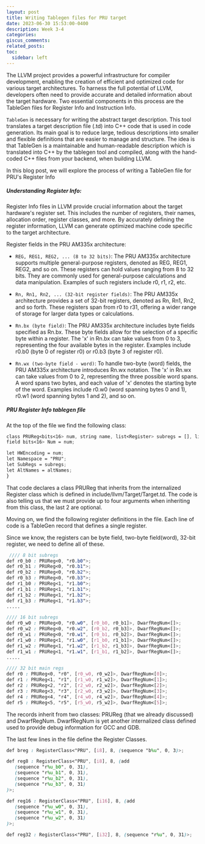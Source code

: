 ```yaml
---
layout: post
title: Writing Tablegen files for PRU target
date: 2023-06-30 15:53:00-0400
description: Week 3-4
categories: 
giscus_comments: 
related_posts: 
toc:
  sidebar: left
---
```


The LLVM project provides a powerful infrastructure for compiler development, enabling the creation of efficient and optimized code for various target architectures. To harness the full potential of LLVM, developers often need to provide accurate and detailed information about the target hardware. Two essential components in this process are the TableGen files for Register Info and Instruction Info. 

`TableGen` is necessary for writing the abstract target description. This tool translates a target description file (.td) into C++ code that is used in code generation. Its main goal is to reduce large, tedious descriptions into smaller and flexible definitions that are easier to manage and structure.
 The idea is that TableGen is a maintainable and human-readable description which is translated into C++ by the tablegen tool and compiled, along with the hand-coded C++ files from your backend, when building LLVM.

 In this blog post, we will explore the process of writing a TableGen file for PRU's Register Info 

 ##### Understanding Register Info:

 Register Info files in LLVM provide crucial information about the target hardware's register set. This includes the number of registers, their names, allocation order, register classes, and more. By accurately defining the register information, LLVM can generate optimized machine code specific to the target architecture.

 Register fields in the PRU AM335x architecture:

  - `REG, REG1, REG2, ... (8 to 32 bits)`:
    The PRU AM335x architecture supports multiple general-purpose registers, denoted as REG, REG1, REG2, and so on. These registers can hold values ranging from 8 to 32 bits. They are commonly used for general-purpose calculations and data manipulation. Examples of such registers include r0, r1, r2, etc.

  - `Rn, Rn1, Rn2, ... (32-bit register fields)`:
    The PRU AM335x architecture provides a set of 32-bit registers, denoted as Rn, Rn1, Rn2, and so forth. These registers span from r0 to r31, offering a wider range of storage for larger data types or calculations.

  - `Rn.bx (byte field)`:
    The PRU AM335x architecture includes byte fields specified as Rn.bx. These byte fields allow for the selection of a specific byte within a register. The 'x' in Rn.bx can take values from 0 to 3, representing the four available bytes in the register. Examples include r0.b0 (byte 0 of register r0) or r0.b3 (byte 3 of register r0).

  - `Rn.wx (two-byte field - word)`:
    To handle two-byte (word) fields, the PRU AM335x architecture introduces Rn.wx notation. The 'x' in Rn.wx can take values from 0 to 2, representing the three possible word spans. A word spans two bytes, and each value of 'x' denotes the starting byte of the word. Examples include r0.w0 (word spanning bytes 0 and 1), r0.w1 (word spanning bytes 1 and 2), and so on.

 ##### PRU Register Info tablegen file

  At the top of the file we find the following class:

  ```scss
  class PRUReg<bits<16> num, string name, list<Register> subregs = [], list<string> altNames = []> : RegisterWithSubRegs<name, subregs> {
  field bits<16> Num = num;
 
  let HWEncoding = num;
  let Namespace = "PRU";
  let SubRegs = subregs;
  let AltNames = altNames;
}  

  ```

  That code declares a class PRUReg that inherits from the internalized Register class which is defined in include/llvm/Target/Target.td. The code is also telling us that we must provide up to four arguments when inheriting from this class, the last 2 are optional.

  Moving on, we find the following register definitions in the file. Each line of code is a TableGen record that defines a single register.

  Since we know, the registers can be byte field, two-byte field(word), 32-bit register, we need to define all of these.

  ```scss
   //// 8 bit subregs
 def r0_b0 : PRUReg<0, "r0.b0">;
 def r0_b1 : PRUReg<0, "r0.b1">;
 def r0_b2 : PRUReg<0, "r0.b2">;
 def r0_b3 : PRUReg<0, "r0.b3">;
 def r1_b0 : PRUReg<1, "r1.b0">;
 def r1_b1 : PRUReg<1, "r1.b1">;
 def r1_b2 : PRUReg<1, "r1.b2">;
 def r1_b3 : PRUReg<1, "r1.b3">;
 .....

 //// 16 bit subregs
 def r0_w0 : PRUReg<0, "r0.w0", [r0_b0, r0_b1]>, DwarfRegNum<[]>;
 def r0_w2 : PRUReg<0, "r0.w2", [r0_b2, r0_b3]>, DwarfRegNum<[]>;
 def r0_w1 : PRUReg<0, "r0.w1", [r0_b1, r0_b2]>, DwarfRegNum<[]>;
 def r1_w0 : PRUReg<1, "r1.w0", [r1_b0, r1_b1]>, DwarfRegNum<[]>;
 def r1_w2 : PRUReg<1, "r1.w2", [r1_b2, r1_b3]>, DwarfRegNum<[]>;
 def r1_w1 : PRUReg<1, "r1.w1", [r1_b1, r1_b2]>, DwarfRegNum<[]>;
  .....

 //// 32 bit main regs
 def r0 : PRUReg<0, "r0", [r0_w0, r0_w2]>, DwarfRegNum<[0]>;
 def r1 : PRUReg<1, "r1", [r1_w0, r1_w2]>, DwarfRegNum<[1]>;
 def r2 : PRUReg<2, "r2", [r2_w0, r2_w2]>, DwarfRegNum<[2]>;
 def r3 : PRUReg<3, "r3", [r2_w0, r3_w2]>, DwarfRegNum<[3]>;
 def r4 : PRUReg<4, "r4", [r4_w0, r4_w2]>, DwarfRegNum<[4]>;
 def r5 : PRUReg<5, "r5", [r5_w0, r5_w2]>, DwarfRegNum<[5]>;

  ```

 The records inherit from two classes: PRUReg (that we already discussed) and DwarfRegNum. DwarfRegNum is yet another internalized class defined used to provide debug information for GCC and GDB.

 The last few lines in the file define the Register Classes. 

 ```scss
 def breg : RegisterClass<"PRU", [i8], 8, (sequence "b%u", 0, 3)>;

 def reg8 : RegisterClass<"PRU", [i8], 8, (add
    (sequence "r%u_b0", 0, 31),
    (sequence "r%u_b1", 0, 31),
    (sequence "r%u_b2", 0, 31),
    (sequence "r%u_b3", 0, 31)
 )>;

 def reg16 : RegisterClass<"PRU", [i16], 8, (add
    (sequence "r%u_w0", 0, 31),
    (sequence "r%u_w1", 0, 31),
    (sequence "r%u_w2", 0, 31)
 )>;

 def reg32 : RegisterClass<"PRU", [i32], 8, (sequence "r%u", 0, 31)>;

 ```


